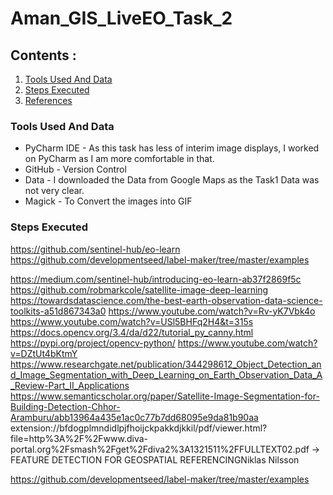 # Aman_GIS_LiveEO_Task_2

## Contents :
1. [Tools Used And Data](#tools-used-and-data)
2. [Steps Executed](#steps-executed)
3. [References](#references)



### Tools Used And Data
* PyCharm IDE - As this task has less of interim image displays, I worked on PyCharm as I am more comfortable in that. 
* GitHub - Version Control
* Data - I downloaded the Data from Google Maps as the Task1 Data was not very clear. 
* Magick - To Convert the images into GIF

### Steps Executed


https://github.com/sentinel-hub/eo-learn https://github.com/developmentseed/label-maker/tree/master/examples

https://medium.com/sentinel-hub/introducing-eo-learn-ab37f2869f5c https://github.com/robmarkcole/satellite-image-deep-learning https://towardsdatascience.com/the-best-earth-observation-data-science-toolkits-a51d867343a0 https://www.youtube.com/watch?v=Rv-yK7Vbk4o https://www.youtube.com/watch?v=USl5BHFq2H4&t=315s https://docs.opencv.org/3.4/da/d22/tutorial_py_canny.html https://pypi.org/project/opencv-python/ https://www.youtube.com/watch?v=DZtUt4bKtmY https://www.researchgate.net/publication/344298612_Object_Detection_and_Image_Segmentation_with_Deep_Learning_on_Earth_Observation_Data_A_Review-Part_II_Applications https://www.semanticscholar.org/paper/Satellite-Image-Segmentation-for-Building-Detection-Chhor-Aramburu/abb13964a435e1ac0c77b7dd68095e9da81b90aa extension://bfdogplmndidlpjfhoijckpakkdjkkil/pdf/viewer.html?file=http%3A%2F%2Fwww.diva-portal.org%2Fsmash%2Fget%2Fdiva2%3A1321511%2FFULLTEXT02.pdf -> FEATURE DETECTION FOR GEOSPATIAL REFERENCINGNiklas Nilsson

https://github.com/developmentseed/label-maker/tree/master/examples
